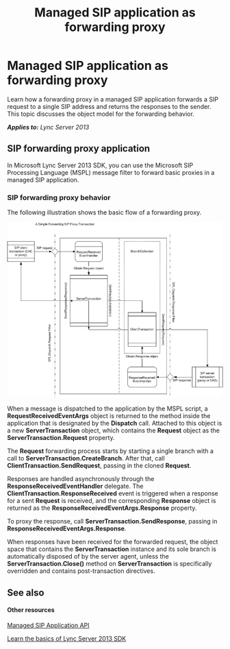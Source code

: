 ﻿---
title: Managed SIP application as forwarding proxy
TOCTitle: Managed SIP application as forwarding proxy
ms:assetid: 353e7047-7001-4c5d-8496-fb4ea4ad8a31
ms:mtpsurl: https://msdn.microsoft.com/en-us/library/Dn439070(v=office.15)
ms:contentKeyID: 57096228
ms.date: 02/11/2016
mtps_version: v=office.15
---

# Managed SIP application as forwarding proxy

Learn how a forwarding proxy in a managed SIP application forwards a SIP request to a single SIP address and returns the responses to the sender. This topic discusses the object model for the forwarding behavior.


_**Applies to:** Lync Server 2013_

## SIP forwarding proxy application

In Microsoft Lync Server 2013 SDK, you can use the Microsoft SIP Processing Language (MSPL) message filter to forward basic proxies in a managed SIP application.

### SIP forwarding proxy behavior

The following illustration shows the basic flow of a forwarding proxy.

![SIP Simple Forwarding Proxy Transaction](images/Dn439070.SIP_Simple_Forwarding_Proxy_Transaction(Office.15).jpg "SIP Simple Forwarding Proxy Transaction")

When a message is dispatched to the application by the MSPL script, a **RequestReceivedEventArgs** object is returned to the method inside the application that is designated by the **Dispatch** call. Attached to this object is a new **ServerTransaction** object, which contains the **Request** object as the **ServerTransaction.Request** property.

The **Request** forwarding process starts by starting a single branch with a call to **ServerTransaction.CreateBranch**. After that, call **ClientTransaction.SendRequest**, passing in the cloned **Request**.

Responses are handled asynchronously through the **ResponseReceivedEventHandler** delegate. The **ClientTransaction.ResponseReceived** event is triggered when a response for a sent **Request** is received, and the corresponding **Response** object is returned as the **ResponseReceivedEventArgs.Response** property.

To proxy the response, call **ServerTransaction.SendResponse**, passing in **ResponseReceivedEventArgs.Response**.

When responses have been received for the forwarded request, the object space that contains the **ServerTransaction** instance and its sole branch is automatically disposed of by the server agent, unless the **ServerTransaction.Close()** method on **ServerTransaction** is specifically overridden and contains post-transaction directives.

## See also

#### Other resources

[Managed SIP Application API](managed-sip-application-api.md)

[Learn the basics of Lync Server 2013 SDK](learn-the-basics-of-lync-server-2013-sdk.md)

